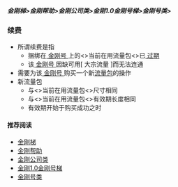 ##### 金刚梯>金刚帮助>金刚公司类>金刚1.0金刚号梯>金刚号类>
### 续费
- 所谓续费是指
  - 捆绑在[ 金刚号 ]()上的<>当前在用流量包<>已[ 过期 ]()
  - 该[ 金刚号 ]()因缺可用[ 大宗流量 ]而无法连通
- 需要为该[ 金刚号 ]()购买一个新[流量包]()的操作
- 新流量包
  - 与<>当前在用流量包<>尺寸相同
  - 与<>当前在用流量包<>有效期长度相同
  - 有效期开始于购买成功之时

#### 推荐阅读

- [金刚梯](https://a2zitpro.github.io/web/dlb)
- [金刚帮助](https://a2zitpro.github.io/web/list_helpkkvpn)
- [金刚公司类](https://a2zitpro.github.io/web/list_a2zitpro.md)
- [金刚1.0金刚号梯](https://a2zitpro.github.io/web/list_helpkkvpn1.0)
- [金刚号类](https://a2zitpro.github.io/web/list_kkid)

